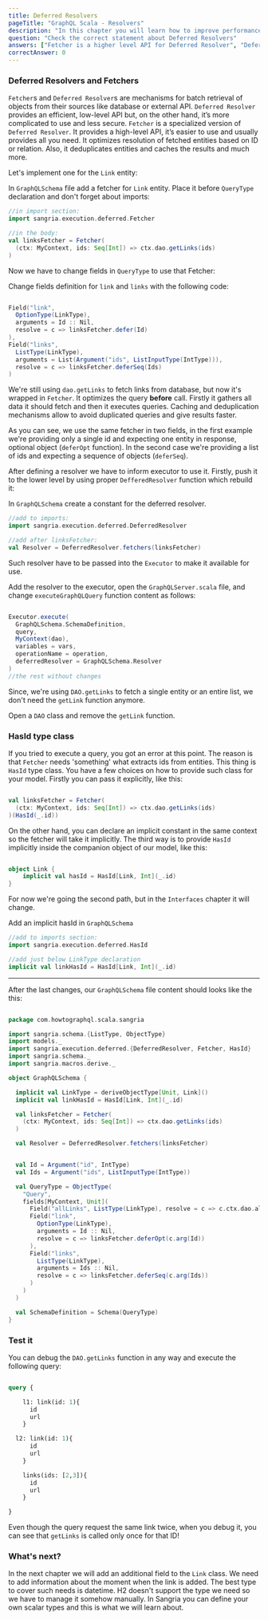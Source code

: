 ```yaml
---
title: Deferred Resolvers
pageTitle: "GraphQL Scala - Resolvers"
description: "In this chapter you will learn how to improve performance with deferred resolvers."
question: "Check the correct statement about Deferred Resolvers"
answers: ["Fetcher is a higher level API for Deferred Resolver", "Deferred Resolver is for optimizing a query, Fetcher is for taking data from data source in batch","Fetcher is light version of Deferred Resolver without cache or support for relations", "Deferred Resolver and Fetcher are completely different, not related one to each other" ]
correctAnswer: 0
---
```



### Deferred Resolvers and Fetchers

`Fetcher`s and `Deferred Resolver`s are mechanisms for batch retrieval of objects from their sources like database or external API. 
`Deferred Resolver` provides an efficient, low-level API but, on the other hand, it’s more complicated to use and less secure. 
`Fetcher` is a specialized version of `Deferred Resolver`. 
It provides a high-level API, it’s easier to use and usually provides all you need. 
It optimizes resolution of fetched entities based on ID or relation. Also, it deduplicates entities and caches the results 
and much more.

Let's implement one for the `Link` entity:

<Instruction>

In `GraphQLSchema` file add a fetcher for `Link` entity.
Place it before `QueryType` declaration and don't forget about imports:

```scala
//in import section: 
import sangria.execution.deferred.Fetcher

//in the body:
val linksFetcher = Fetcher(
  (ctx: MyContext, ids: Seq[Int]) => ctx.dao.getLinks(ids)
)

```

</Instruction>

Now we have to change fields in `QueryType` to use that Fetcher:

<Instruction>

Change fields definition for `link` and `links` with the following code:

```scala

Field("link",
  OptionType(LinkType),
  arguments = Id :: Nil,
  resolve = c => linksFetcher.defer(Id)
),
Field("links",
  ListType(LinkType),
  arguments = List(Argument("ids", ListInputType(IntType))),
  resolve = c => linksFetcher.deferSeq(Ids)
)

```

</Instruction>

We're still using `dao.getLinks` to fetch links from database, but now it's wrapped in `Fetcher`. 
It optimizes the query **before** call. Firstly it gathers all data it should fetch and then it executes queries. 
Caching and deduplication mechanisms allow to avoid duplicated queries and give results faster.

As you can see, we use the same fetcher in two fields, in the first example we're providing only a single id and expecting one
entity in response, optional object (`deferOpt` function). 
In the second case we're providing a list of ids and expecting a sequence of objects (`deferSeq`).

After defining a resolver we have to inform executor to use it.
Firstly, push it to the lower level by using proper `DefferedResolver` function which rebuild it:

<Instruction>

In `GraphQLSchema` create a constant for the deferred resolver.

```scala
//add to imports:
import sangria.execution.deferred.DeferredResolver

//add after linksFetcher:
val Resolver = DeferredResolver.fetchers(linksFetcher)

```

</Instruction>

Such resolver have to be passed into the `Executor` to make it available for use.

<Instruction>

Add the resolver to the executor, open the `GraphQLServer.scala` file, and change `executeGraphQLQuery` function content as follows:

```scala

Executor.execute(
  GraphQLSchema.SchemaDefinition,
  query,
  MyContext(dao),
  variables = vars,
  operationName = operation,
  deferredResolver = GraphQLSchema.Resolver
)
//the rest without changes
```

</Instruction>

Since, we're using `DAO.getLinks` to fetch a single entity or an entire list, we don't need the `getLink` function anymore.

<Instruction>

Open a `DAO` class and remove the `getLink` function.

</Instruction>

### HasId type class

If you tried to execute a query, you got an error at this point. 
The reason is that `Fetcher` needs 'something' what extracts ids from entities. 
This thing is `HasId` type class. You have a few choices on how to provide such class for your model. 
Firstly you can pass it explicitly, like this:

```scala

val linksFetcher = Fetcher(
  (ctx: MyContext, ids: Seq[Int]) => ctx.dao.getLinks(ids)
)(HasId(_.id))

```

On the other hand, you can declare an implicit constant in the same context so the fetcher will take it implicitly.
The third way is to provide `HasId` implicitly inside the companion object of our model, like this:

```scala

object Link {
    implicit val hasId = HasId[Link, Int](_.id)
}

```

For now we're going the second path, but in the `Interfaces` chapter it will change.

<Instruction>

Add an implicit hasId in `GraphQLSchema`

```scala
//add to imports section:
import sangria.execution.deferred.HasId

//add just below LinkType declaration
implicit val linkHasId = HasId[Link, Int](_.id)

```

</Instruction>

---

After the last changes, our `GraphQLSchema` file content should looks like the this:

```scala

package com.howtographql.scala.sangria

import sangria.schema.{ListType, ObjectType}
import models._
import sangria.execution.deferred.{DeferredResolver, Fetcher, HasId}
import sangria.schema._
import sangria.macros.derive._

object GraphQLSchema {

  implicit val LinkType = deriveObjectType[Unit, Link]()
  implicit val linkHasId = HasId[Link, Int](_.id)

  val linksFetcher = Fetcher(
    (ctx: MyContext, ids: Seq[Int]) => ctx.dao.getLinks(ids)
  )

  val Resolver = DeferredResolver.fetchers(linksFetcher)


  val Id = Argument("id", IntType)
  val Ids = Argument("ids", ListInputType(IntType))

  val QueryType = ObjectType(
    "Query",
    fields[MyContext, Unit](
      Field("allLinks", ListType(LinkType), resolve = c => c.ctx.dao.allLinks),
      Field("link",
        OptionType(LinkType),
        arguments = Id :: Nil,
        resolve = c => linksFetcher.deferOpt(c.arg(Id))
      ),
      Field("links",
        ListType(LinkType),
        arguments = Ids :: Nil,
        resolve = c => linksFetcher.deferSeq(c.arg(Ids))
      )
    )
  )

  val SchemaDefinition = Schema(QueryType)
}


```

### Test it

You can debug the `DAO.getLinks` function in any way and execute the following query:

```graphql

query {

    l1: link(id: 1){
      id
      url
    }

  l2: link(id: 1){
      id
      url
    }

    links(ids: [2,3]){
      id
      url
    }

}

```

Even though the query request the same link twice, when you debug it, you can see that `getLinks` is called only once for that ID!

### What's next?

In the next chapter we will add an additional field to the `Link` class. We need to add information about the moment when the link is added. The best type to cover such needs is datetime. 
H2 doesn't support the type we need so we have to manage it somehow manually. 
In Sangria you can define your own scalar types and this is what we will learn about. 
